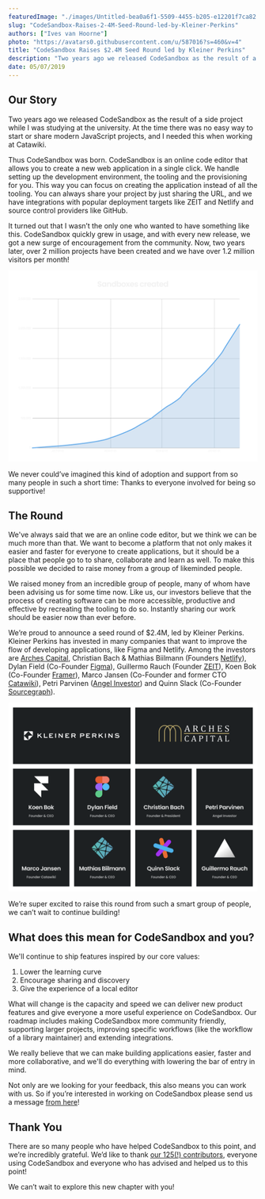 ```yaml
---
featuredImage: "./images/Untitled-bea0a6f1-5509-4455-b205-e12201f7ca82.png"
slug: "CodeSandbox-Raises-2-4M-Seed-Round-led-by-Kleiner-Perkins"
authors: ["Ives van Hoorne"]
photo: "https://avatars0.githubusercontent.com/u/587016?s=460&v=4"
title: "CodeSandbox Raises $2.4M Seed Round led by Kleiner Perkins"
description: "Two years ago we released CodeSandbox as the result of a side project while I was studying at the university. At the time there was no easy way to start or share modern JavaScript projects, and I needed this when working at Catawiki."
date: 05/07/2019
---
```


## Our Story

Two years ago we released CodeSandbox as the result of a side project while I was studying at the university. At the time there was no easy way to start or share modern JavaScript projects, and I needed this when working at Catawiki.

Thus CodeSandbox was born. CodeSandbox is an online code editor that allows you to create a new web application in a single click. We handle setting up the development environment, the tooling and the provisioning for you. This way you can focus on creating the application instead of all the tooling. You can always share your project by just sharing the URL, and we have integrations with popular deployment targets like ZEIT and Netlify and source control providers like GitHub.

It turned out that I wasn’t the only one who wanted to have something like this. CodeSandbox quickly grew in usage, and with every new release, we got a new surge of encouragement from the community. Now, two years later, over 2 million projects have been created and we have over 1.2 million visitors per month!

![](./images/Untitled-7d49206d-0ad2-472a-b887-8055f046d279.png)

We never could’ve imagined this kind of adoption and support from so many people in such a short time: Thanks to everyone involved for being so supportive!

## The Round

We've always said that we are an online code editor, but we think we can be much more than that. We want to become a platform that not only makes it easier and faster for everyone to create applications, but it should be a place that people go to to share, collaborate and learn as well. To make this possible we decided to raise money from a group of likeminded people.

We raised money from an incredible group of people, many of whom have been advising us for some time now. Like us, our investors believe that the process of creating software can be more accessible, productive and effective by recreating the tooling to do so. Instantly sharing our work should be easier now than ever before.

We’re proud to announce a seed round of $2.4M, led by Kleiner Perkins. Kleiner Perkins has invested in many companies that want to improve the flow of developing applications, like Figma and Netlify. Among the investors are [Arches Capital](https://arches.capital/), Christian Bach & Mathias Biilmann (Founders [Netlify](https://www.netlify.com/)), Dylan Field (Co-Founder [Figma](https://www.figma.com/)), Guillermo Rauch (Founder [ZEIT](https://zeit.co/)), Koen Bok (Co-Founder [Framer](https://www.framer.com/)), Marco Jansen (Co-Founder and former CTO [Catawiki](https://www.catawiki.nl/)), Petri Parvinen ([Angel Investor](http://www.arctum.fi)) and Quinn Slack (Co-Founder [Sourcegraph](https://sourcegraph.com/)).

![](./images/Untitled-bea0a6f1-5509-4455-b205-e12201f7ca82.png)

We’re super excited to raise this round from such a smart group of people, we can’t wait to continue building!

## What does this mean for CodeSandbox and you?

We'll continue to ship features inspired by our core values:

1.  Lower the learning curve
2.  Encourage sharing and discovery
3.  Give the experience of a local editor

What will change is the capacity and speed we can deliver new product features and give everyone a more useful experience on CodeSandbox. Our roadmap includes making CodeSandbox more community friendly, supporting larger projects, improving specific workflows (like the workflow of a library maintainer) and extending integrations.

We really believe that we can make building applications easier, faster and more collaborative, and we'll do everything with lowering the bar of entry in mind.

Not only are we looking for your feedback, this also means you can work with us. So if you’re interested in working on CodeSandbox please send us a message [from here](https://codesandbox.io/jobs)!

## Thank You

There are so many people who have helped CodeSandbox to this point, and we’re incredibly grateful. We’d like to thank [our 125(!) contributors](https://github.com/codesandbox/codesandbox-client#contributors), everyone using CodeSandbox and everyone who has advised and helped us to this point!

We can’t wait to explore this new chapter with you!
